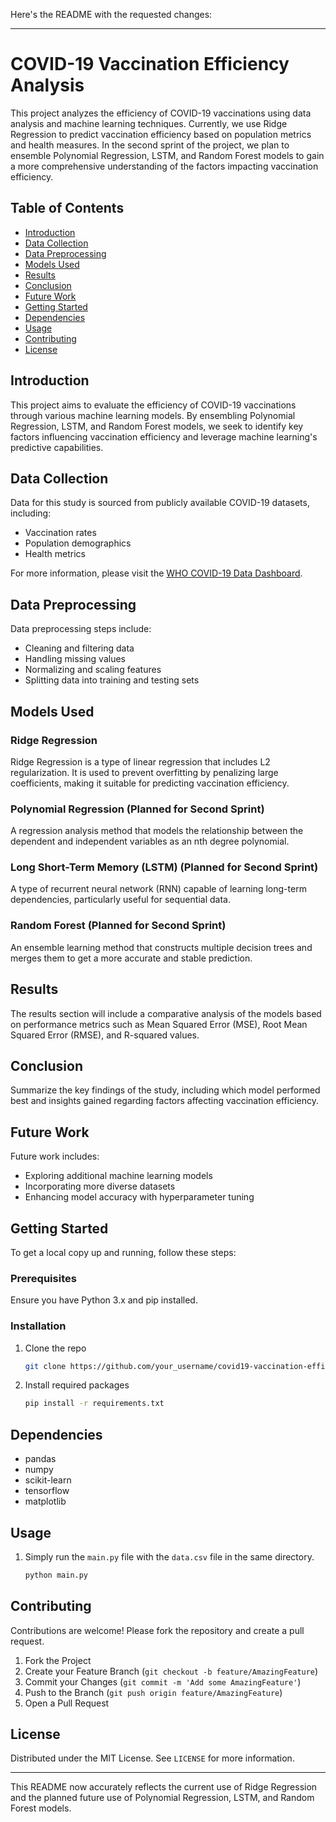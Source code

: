 Here's the README with the requested changes:

---

# COVID-19 Vaccination Efficiency Analysis

This project analyzes the efficiency of COVID-19 vaccinations using data analysis and machine learning techniques. Currently, we use Ridge Regression to predict vaccination efficiency based on population metrics and health measures. In the second sprint of the project, we plan to ensemble Polynomial Regression, LSTM, and Random Forest models to gain a more comprehensive understanding of the factors impacting vaccination efficiency.

## Table of Contents
- [Introduction](#introduction)
- [Data Collection](#data-collection)
- [Data Preprocessing](#data-preprocessing)
- [Models Used](#models-used)
- [Results](#results)
- [Conclusion](#conclusion)
- [Future Work](#future-work)
- [Getting Started](#getting-started)
- [Dependencies](#dependencies)
- [Usage](#usage)
- [Contributing](#contributing)
- [License](#license)

## Introduction
This project aims to evaluate the efficiency of COVID-19 vaccinations through various machine learning models. By ensembling Polynomial Regression, LSTM, and Random Forest models, we seek to identify key factors influencing vaccination efficiency and leverage machine learning's predictive capabilities.

## Data Collection
Data for this study is sourced from publicly available COVID-19 datasets, including:
- Vaccination rates
- Population demographics
- Health metrics

For more information, please visit the [WHO COVID-19 Data Dashboard](https://data.who.int/dashboards/covid19/data).

## Data Preprocessing
Data preprocessing steps include:
- Cleaning and filtering data
- Handling missing values
- Normalizing and scaling features
- Splitting data into training and testing sets

## Models Used
### Ridge Regression
Ridge Regression is a type of linear regression that includes L2 regularization. It is used to prevent overfitting by penalizing large coefficients, making it suitable for predicting vaccination efficiency.

### Polynomial Regression (Planned for Second Sprint)
A regression analysis method that models the relationship between the dependent and independent variables as an nth degree polynomial.

### Long Short-Term Memory (LSTM) (Planned for Second Sprint)
A type of recurrent neural network (RNN) capable of learning long-term dependencies, particularly useful for sequential data.

### Random Forest (Planned for Second Sprint)
An ensemble learning method that constructs multiple decision trees and merges them to get a more accurate and stable prediction.

## Results
The results section will include a comparative analysis of the models based on performance metrics such as Mean Squared Error (MSE), Root Mean Squared Error (RMSE), and R-squared values.

## Conclusion
Summarize the key findings of the study, including which model performed best and insights gained regarding factors affecting vaccination efficiency.

## Future Work
Future work includes:
- Exploring additional machine learning models
- Incorporating more diverse datasets
- Enhancing model accuracy with hyperparameter tuning

## Getting Started
To get a local copy up and running, follow these steps:

### Prerequisites
Ensure you have Python 3.x and pip installed.

### Installation
1. Clone the repo
   ```sh
   git clone https://github.com/your_username/covid19-vaccination-efficiency.git
   ```
2. Install required packages
   ```sh
   pip install -r requirements.txt
   ```

## Dependencies
- pandas
- numpy
- scikit-learn
- tensorflow
- matplotlib

## Usage
1. Simply run the `main.py` file with the `data.csv` file in the same directory.
   ```sh
   python main.py
   ```

## Contributing
Contributions are welcome! Please fork the repository and create a pull request.

1. Fork the Project
2. Create your Feature Branch (`git checkout -b feature/AmazingFeature`)
3. Commit your Changes (`git commit -m 'Add some AmazingFeature'`)
4. Push to the Branch (`git push origin feature/AmazingFeature`)
5. Open a Pull Request

## License
Distributed under the MIT License. See `LICENSE` for more information.

---

This README now accurately reflects the current use of Ridge Regression and the planned future use of Polynomial Regression, LSTM, and Random Forest models.

